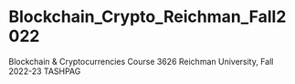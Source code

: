 # Blockchain_Crypto_Reichman_Fall2022
Blockchain &amp; Cryptocurrencies Course 3626 Reichman University, Fall 2022-23 TASHPAG 

